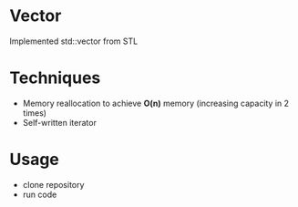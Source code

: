 # Vector
Implemented std::vector from STL 

# Techniques
- Memory reallocation to achieve __O(n)__ memory (increasing capacity in 2 times)
- Self-written iterator

# Usage
- clone repository
- run code 
